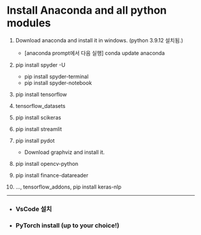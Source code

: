 # Install Anaconda and all python modules

1. Download anaconda and install it in windows.  (python 3.9.12 설치됨.)
   * [anaconda prompt에서 다음 실행] conda update anaconda
  
2. pip install spyder -U
   * pip install spyder-terminal
   * pip install spyder-notebook
  
3. pip install tensorflow
4. tensorflow_datasets
5. pip install scikeras
6. pip install streamlit
7. pip install pydot
   * Download graphviz and install it.
8. pip install opencv-python
9. pip install finance-datareader 
10. ..., tensorflow_addons, pip install keras-nlp

---

- ### VsCode 설치 
- ### PyTorch install (up to your choice!)
